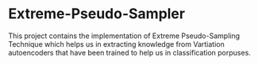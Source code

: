 # Extreme-Pseudo-Sampler

This project contains the implementation of Extreme Pseudo-Sampling Technique which helps us in extracting knowledge from Vartiation 
autoencoders that have been trained to help us in classification porpuses. 
